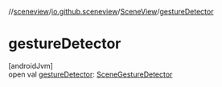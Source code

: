 //[sceneview](../../../index.md)/[io.github.sceneview](../index.md)/[SceneView](index.md)/[gestureDetector](gesture-detector.md)

# gestureDetector

[androidJvm]\
open val [gestureDetector](gesture-detector.md): [SceneGestureDetector](../../io.github.sceneview.interaction/-scene-gesture-detector/index.md)
